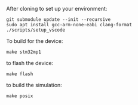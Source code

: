 After cloning to set up your environment:

```
git submodule update --init --recursive
sudo apt install gcc-arm-none-eabi clang-format
./scripts/setup_vscode
```

To build for the device:

`make stm32mp1` 

to flash the device:

`make flash`

to build the simulation:

`make posix`